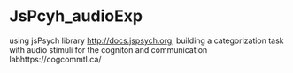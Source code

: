 # JsPcyh_audioExp

using jsPsych library http://docs.jspsych.org, building a categorization task with audio stimuli for the cogniton and communication labhttps://cogcommtl.ca/

